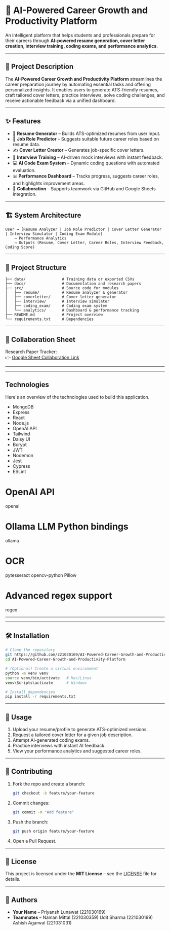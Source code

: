 # 🚀 AI-Powered Career Growth and Productivity Platform 

An intelligent platform that helps students and professionals prepare for their careers through **AI-powered resume generation, cover letter creation, interview training, coding exams, and performance analytics**.  

---

## 📌 Project Description
The **AI-Powered Career Growth and Productivity Platform** streamlines the career preparation journey by automating essential tasks and offering personalized insights. It enables users to generate ATS-friendly resumes, craft tailored cover letters, practice interviews, solve coding challenges, and receive actionable feedback via a unified dashboard.

---

## ✨ Features
- 📄 **Resume Generator** – Builds ATS-optimized resumes from user input.  
- 🔮 **Job Role Predictor** – Suggests suitable future career roles based on resume data.  
- ✍️ **Cover Letter Creator** – Generates job-specific cover letters.  
- 🎤 **Interview Training** – AI-driven mock interviews with instant feedback.  
- 💻 **AI Code Exam System** – Dynamic coding questions with automated evaluation.  
- 📊 **Performance Dashboard** – Tracks progress, suggests career roles, and highlights improvement areas.  
- 🤝 **Collaboration** – Supports teamwork via GitHub and Google Sheets integration.  

---

## 🏗️ System Architecture
```
User → [Resume Analyzer | Job Role Predictor | Cover Letter Generator | Interview Simulator | Coding Exam Module] 
    → Performance Analytics 
    → Outputs (Resume, Cover Letter, Career Roles, Interview Feedback, Coding Score)
```

---

## 📂 Project Structure
```
├── data/                # Training data or exported CSVs
├── docs/                # Documentation and research papers
├── src/                 # Source code for modules
│   ├── resume/          # Resume analyzer & generator
│   ├── coverletter/     # Cover letter generator
│   ├── interview/       # Interview simulator
│   ├── coding_exam/     # Coding exam system
│   └── analytics/       # Dashboard & performance tracking
├── README.md            # Project overview
└── requirements.txt     # Dependencies
```

---

## 🔗 Collaboration Sheet
Research Paper Tracker:  
👉 [Google Sheet Collaboration Link](https://docs.google.com/spreadsheets/d/1D7d73RoPsWiXYDLpLn3yKUmkUo6Zbmsh0cgXwXYguF8/edit?usp=sharing)  

---

---
## Technologies

Here's an overview of the technologies used to build this application.

- MongoDB
- Express
- React
- Node.js
- OpenAI API
- Tailwind
- Daisy UI
- Bcrypt
- JWT
- Nodemon
- Jest
- Cypress
- ESLint
# OpenAI API
openai

# Ollama LLM Python bindings
ollama

# OCR
pytesseract
opencv-python
Pillow

# Advanced regex support
regex

---

---

## 🛠️ Installation
```bash
# Clone the repository
git https://github.com/221030169/AI-Powered-Career-Growth-and-Productivity-Platform-.git
cd AI-Powered-Career-Growth-and-Productivity-Platform

# (Optional) Create a virtual environment
python -m venv venv
source venv/bin/activate   # Mac/Linux
venv\Scripts\activate      # Windows

# Install dependencies
pip install -r requirements.txt
```

---

## 🚀 Usage
1. Upload your resume/profile to generate ATS-optimized versions.  
2. Request a tailored cover letter for a given job description.  
3. Attempt AI-generated coding exams.  
4. Practice interviews with instant AI feedback.  
5. View your performance analytics and suggested career roles.  

---



## 🤝 Contributing
1. Fork the repo and create a branch:  
   ```bash
   git checkout -b feature/your-feature
   ```
2. Commit changes:  
   ```bash
   git commit -m "Add feature"
   ```
3. Push the branch:  
   ```bash
   git push origin feature/your-feature
   ```
4. Open a Pull Request.  

---

## 📜 License
This project is licensed under the **MIT License** – see the [LICENSE](LICENSE) file for details.

---

## 👥 Authors
- **Your Name** – Priyansh Lunawat (221030169) 
- **Teammates** – Naman Mittal (221030359) 
                  Udit Sharma  (221030199)  
                  Ashish Agarwal (221031031)
